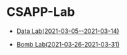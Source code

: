 # CSAPP-Lab

- [Data Lab(2021-03-05--2021-03-14)](https://github.com/Nexisato/CSAPP-Lab/tree/master/Lab1-DataLab)

- [Bomb Lab(2021-03-26-2021-03-31)](https://github.com/Nexisato/CSAPP-Lab/tree/master/Lab2-bomb)

